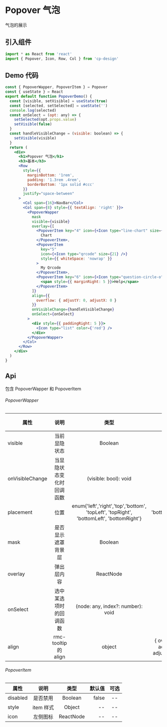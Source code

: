 # Popover 气泡

气泡的展示

## 引入组件

```jsx
import * as React from 'react'
import { Popover, Icon, Row, Col } from 'cp-design'
```

## Demo 代码

```jsx
const { PopoverWapper, PopoverItem } = Popover
const { useState } = React
export default function PopoverDemo() {
  const [visible, setVisible] = useState(true)
  const [selected, setSelected] = useState('')
  console.log(selected)
  const onSelect = (opt: any) => {
    setSelected(opt.props.value)
    setVisible(false)
  }
  const handleVisibleChange = (visible: boolean) => {
    setVisible(visible)
  }
  return (
    <div>
      <h1>Popover 气泡</h1>
      <h3>基本</h3>
      <Row
        style={{
          marginBottom: '1rem',
          padding: '1.3rem .4rem',
          borderBottom: '1px solid #ccc'
        }}
        justify="space-between"
      >
        <Col span={16}>NavBar</Col>
        <Col span={8} style={{ textAlign: 'right' }}>
          <PopoverWapper
            mask
            visible={visible}
            overlay={[
              <PopoverItem key="4" icon={<Icon type="line-chart" size={18} />} data-seed="logId">
                Chart
              </PopoverItem>,
              <PopoverItem
                key="5"
                icon={<Icon type="qrcode" size={21} />}
                style={{ whiteSpace: 'nowrap' }}
              >
                My Qrcode
              </PopoverItem>,
              <PopoverItem key="6" icon={<Icon type="question-circle-o" size={20} />}>
                <span style={{ marginRight: 5 }}>Help</span>
              </PopoverItem>
            ]}
            align={{
              overflow: { adjustY: 0, adjustX: 0 }
            }}
            onVisibleChange={handleVisibleChange}
            onSelect={onSelect}
          >
            <div style={{ paddingRight: 5 }}>
              <Icon type="list" color={'red'} />
            </div>
          </PopoverWapper>
        </Col>
      </Row>
    </div>
  )
}
```

## Api

包含 PopoverWapper 和 PopoverItem

###### PopoverWapper

| 属性            |           说明           |                                          类型                                           |                                   默认值 | 可选 |
| --------------- | :----------------------: | :-------------------------------------------------------------------------------------: | ---------------------------------------: | :--: |
| visible         |       当前显隐状态       |                                         Boolean                                         |                                    false |  --  |
| onVisibleChange | 当显隐状态变化时回调函数 |                                  (visible: bool): void                                  |                                       -- |  --  |
| placement       |           位置           | enum{'left','right','top','bottom', 'topLeft', 'topRight', 'bottomLeft', 'bottomRight'} |                            'bottomRight' |  --  |
| mask            |    是否显示遮罩背景层    |                                         Boolean                                         |                                    false |  --  |
| overlay         |        弹出层内容        |                                        ReactNode                                        |                                       -- |  --  |
| onSelect        |  选中某选项时的回调函数  |                            (node: any, index?: number): void                            |                                       -- |  --  |
| align           |   rmc-tooltip 的 align   |                                         object                                          | { overflow: { adjustY: 0, adjustX: 0 } } |  --  |

###### PopoverItem

| 属性     |   说明    |   类型    | 默认值 | 可选 |
| -------- | :-------: | :-------: | -----: | :--: |
| disabled | 是否禁用  |  Boolean  |  false |  --  |
| style    | item 样式 |  Object   |     -- |  --  |
| icon     | 左侧图标  | ReactNode |     -- |  --  |
